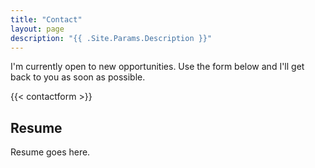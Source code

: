 ```yaml
---
title: "Contact"
layout: page
description: "{{ .Site.Params.Description }}"
---
```


I'm currently open to new opportunities. Use the form below and I'll get back to you as soon as possible.

{{< contactform >}}

## Resume
Resume goes here.